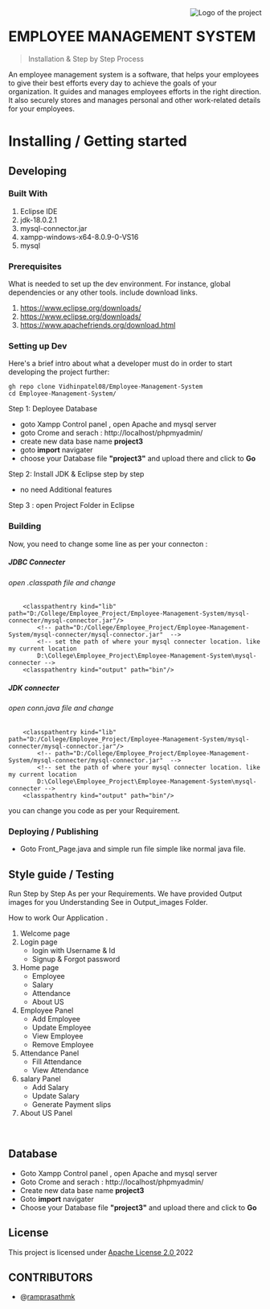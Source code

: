 <!-- # Employee_Management_System
This is project of  Employee_Management_System . It's mini project in our College.

# EMPLOYEE MANAGEMENT SYSTEM
<p>
An employee management system is a software, that helps your 
employees to give their best efforts every day to achieve the goals 
of your organization. It guides and manages employees efforts in 
the right direction. It also securely stores and manages personal 
and other work-related details for your employees.
</p>
<br>
<p>
  here some fercher like  </br>
<ul>
  <li>Employee </br></li>
<ol>
  <li> add </li>
  <li> view </li>
  <li> remove </li>
  <li> update </li>
</ol>
<li>Employee Salary </br></li>
  <ol>
  <li> add </li>
  <li> update </li>
  <li> Generate slips </li>
  </ol>
<li>Employee Attendance </br></li>
  <ol>
  <li> add </li>
  <li> view </li>
  </ol>
<li> AboutUs </br></li>

</ul>


#### It will give you basic inforamtion regarding the project.


code the code as .Zip file
extract the file & location any folder 
image.png
</p> -->

<img src="./src/Employeee/icons/view.jpg" alt="Logo of the project" align="right">

# EMPLOYEE MANAGEMENT SYSTEM 
> Installation & Step by Step Process

An employee management system is a software, that helps your employees to give their best efforts every day to achieve the goals of your organization. It guides and manages employees efforts in the right direction. It also securely stores and manages personal and other work-related details for your employees.

# Installing / Getting started
## Developing

### Built With
1. Eclipse IDE
2. jdk-18.0.2.1
3. mysql-connector.jar
4. xampp-windows-x64-8.0.9-0-VS16
5. mysql


### Prerequisites
What is needed to set up the dev environment. For instance, global dependencies or any other tools. include download links.
1. https://www.eclipse.org/downloads/
2. https://www.eclipse.org/downloads/
3. https://www.apachefriends.org/download.html


### Setting up Dev

Here's a brief intro about what a developer must do in order to start developing
the project further:

```shell
gh repo clone Vidhinpatel08/Employee-Management-System
cd Employee-Management-System/

```

Step 1: Deployee Database
- goto Xampp Control panel , open Apache and mysql server
- goto Crome and serach : http://localhost/phpmyadmin/
- create  new data base name **project3** 
- goto **import** navigater
- choose your Database file **"project3"** and upload there and click to **Go**

Step 2: Install JDK & Eclipse step by step 
- no need Additional features

Step 3 : open Project Folder in Eclipse




### Building

Now, you need to change some line as per your connecton :
##### JDBC Connecter 
###### open .classpath file and change

```
	<classpathentry kind="lib" path="D:/College/Employee_Project/Employee-Management-System/mysql-connecter/mysql-connector.jar"/>
		<!-- path="D:/College/Employee_Project/Employee-Management-System/mysql-connecter/mysql-connector.jar"  --> 
		<!-- set the path of where your mysql connecter location. like my current location
		D:\College\Employee_Project\Employee-Management-System\mysql-connecter -->
	<classpathentry kind="output" path="bin"/>

```
##### JDK connecter
###### open conn.java file and change

```
	<classpathentry kind="lib" path="D:/College/Employee_Project/Employee-Management-System/mysql-connecter/mysql-connector.jar"/>
		<!-- path="D:/College/Employee_Project/Employee-Management-System/mysql-connecter/mysql-connector.jar"  --> 
		<!-- set the path of where your mysql connecter location. like my current location
		D:\College\Employee_Project\Employee-Management-System\mysql-connecter -->
	<classpathentry kind="output" path="bin"/>

```

you can change you code as per your Requirement.

### Deploying / Publishing

- Goto Front_Page.java and simple run file simple like normal java file.


## Style guide / Testing
Run Step by Step As per your Requirements. 
We have provided Output images for you Understanding
See in Output_images Folder.

How to work Our Application .

1. Welcome page
2. Login page
    - login with Username & Id
    - Signup & Forgot password 
3. Home page 
    - Employee 
    - Salary
    - Attendance
    - About US
  4. Employee Panel
      - Add Employee
      - Update Employee
      - View Employee
      - Remove Employee
  5. Attendance Panel
      - Fill Attendance
      - View Attendance
  6. salary Panel
      - Add Salary
      - Update Salary
      - Generate Payment slips 
  7. About US Panel

<br>



## Database

- Goto Xampp Control panel , open Apache and mysql server
- Goto Crome and serach : http://localhost/phpmyadmin/
- Create  new data base name **project3** 
- Goto **import** navigater
- Choose your Database file **"project3"** and upload there and click to **Go**

## License
This project is licensed under <a href="./LICENSE"> Apache License 2.0 </a> 2022


## CONTRIBUTORS
  - @[ramprasathmk](https://github.com/ramprasathmk/)